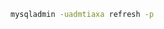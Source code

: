 <!-- TITLE: MySQL refresh changes -->
<!-- SUBTITLE: A quick summary of Refreshchanges -->



```sh
mysqladmin -uadmtiaxa refresh -p
```
